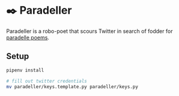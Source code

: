# :black_nib: Paradeller

Paradeller is a robo-poet that scours Twitter in search of fodder for [paradelle poems](http://www.shadowpoetry.com/resources/wip/paradelle.html).

## Setup

```bash
pipenv install

# fill out twitter credentials
mv paradeller/keys.template.py paradeller/keys.py
```
